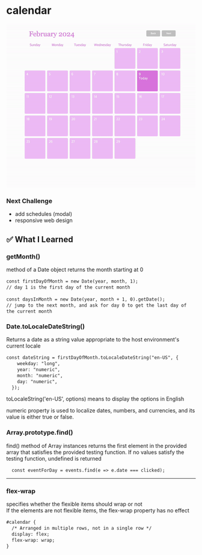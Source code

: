 # calendar

![Alt text](calendar_1.gif)

### Next Challenge

- add schedules (modal)
- responsive web design

## ✅ What I Learned

### getMonth()

method of a Date object returns the month starting at 0

```
const firstDayOfMonth = new Date(year, month, 1);
// day 1 is the first day of the current month

const daysInMonth = new Date(year, month + 1, 0).getDate();
// jump to the next month, and ask for day 0 to get the last day of the current month
```

### Date.toLocaleDateString()

Returns a date as a string value appropriate to the host environment's current locale

```
const dateString = firstDayOfMonth.toLocaleDateString("en-US", {
    weekday: "long",
    year: "numeric",
    month: "numeric",
    day: "numeric",
  });
```

toLocaleString('en-US', options) means to display the options in English

numeric property is used to localize dates, numbers, and currencies, and its value is either true or false.

### Array.prototype.find()

find() method of Array instances returns the first element in the provided array that satisfies the provided testing function. If no values satisfy the testing function, undefined is returned

```
  const eventForDay = events.find(e => e.date === clicked);
```

<hr>

### flex-wrap

specifies whether the flexible items should wrap or not<br>
If the elements are not flexible items, the flex-wrap property has no effect

```
#calendar {
  /* Arranged in multiple rows, not in a single row */
  display: flex;
  flex-wrap: wrap;
}
```
